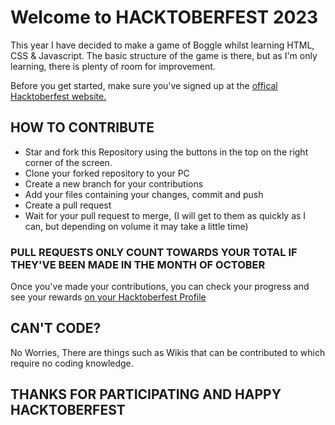 # Welcome to HACKTOBERFEST 2023 

This year I have decided to make a game of Boggle whilst learning HTML, CSS & Javascript. 
The basic structure of the game is there, but as I'm only learning, there is plenty of room for improvement. 

Before you get started, make sure you've signed up at the <a href="https://hacktoberfest.com">offical Hacktoberfest website.</a>



## HOW TO CONTRIBUTE

* Star and fork this Repository using the buttons in the top on the right corner of the screen.
* Clone your forked repository to your PC 
* Create a new branch for your contributions 
* Add your files containing your changes, commit and push
* Create a pull request
* Wait for your pull request to merge, (I will get to them as quickly as I can, but depending on volume it may take a little time)

### PULL REQUESTS ONLY COUNT TOWARDS YOUR TOTAL IF THEY'VE BEEN MADE IN THE MONTH OF OCTOBER 

Once you've made your contributions, you can check your progress and see your rewards <a href="https://hacktoberfest.com/profile/">on your Hacktoberfest Profile</a> 


## CAN'T CODE? 

No Worries, There are things such as Wikis that can be contributed to which require no coding knowledge. 

## THANKS FOR PARTICIPATING AND HAPPY HACKTOBERFEST
